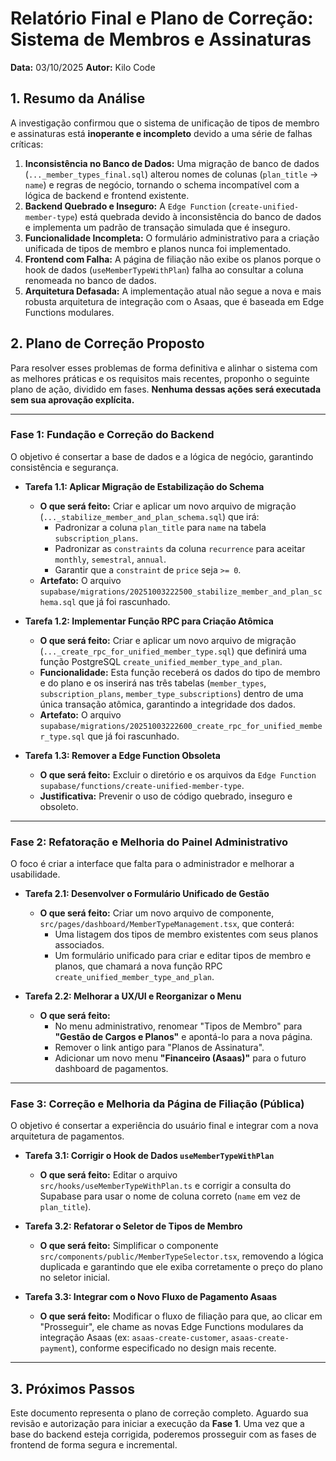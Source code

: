 # Relatório Final e Plano de Correção: Sistema de Membros e Assinaturas

**Data:** 03/10/2025
**Autor:** Kilo Code

## 1. Resumo da Análise

A investigação confirmou que o sistema de unificação de tipos de membro e assinaturas está **inoperante e incompleto** devido a uma série de falhas críticas:

1.  **Inconsistência no Banco de Dados:** Uma migração de banco de dados (`..._member_types_final.sql`) alterou nomes de colunas (`plan_title` -> `name`) e regras de negócio, tornando o schema incompatível com a lógica de backend e frontend existente.
2.  **Backend Quebrado e Inseguro:** A `Edge Function` (`create-unified-member-type`) está quebrada devido à inconsistência do banco de dados e implementa um padrão de transação simulada que é inseguro.
3.  **Funcionalidade Incompleta:** O formulário administrativo para a criação unificada de tipos de membro e planos nunca foi implementado.
4.  **Frontend com Falha:** A página de filiação não exibe os planos porque o hook de dados (`useMemberTypeWithPlan`) falha ao consultar a coluna renomeada no banco de dados.
5.  **Arquitetura Defasada:** A implementação atual não segue a nova e mais robusta arquitetura de integração com o Asaas, que é baseada em Edge Functions modulares.

## 2. Plano de Correção Proposto

Para resolver esses problemas de forma definitiva e alinhar o sistema com as melhores práticas e os requisitos mais recentes, proponho o seguinte plano de ação, dividido em fases. **Nenhuma dessas ações será executada sem sua aprovação explícita.**

---

### **Fase 1: Fundação e Correção do Backend**

O objetivo é consertar a base de dados e a lógica de negócio, garantindo consistência e segurança.

*   **Tarefa 1.1: Aplicar Migração de Estabilização do Schema**
    *   **O que será feito:** Criar e aplicar um novo arquivo de migração (`..._stabilize_member_and_plan_schema.sql`) que irá:
        *   Padronizar a coluna `plan_title` para `name` na tabela `subscription_plans`.
        *   Padronizar as `constraints` da coluna `recurrence` para aceitar `monthly`, `semestral`, `annual`.
        *   Garantir que a `constraint` de `price` seja `>= 0`.
    *   **Artefato:** O arquivo `supabase/migrations/20251003222500_stabilize_member_and_plan_schema.sql` que já foi rascunhado.

*   **Tarefa 1.2: Implementar Função RPC para Criação Atômica**
    *   **O que será feito:** Criar e aplicar um novo arquivo de migração (`..._create_rpc_for_unified_member_type.sql`) que definirá uma função PostgreSQL `create_unified_member_type_and_plan`.
    *   **Funcionalidade:** Esta função receberá os dados do tipo de membro e do plano e os inserirá nas três tabelas (`member_types`, `subscription_plans`, `member_type_subscriptions`) dentro de uma única transação atômica, garantindo a integridade dos dados.
    *   **Artefato:** O arquivo `supabase/migrations/20251003222600_create_rpc_for_unified_member_type.sql` que já foi rascunhado.

*   **Tarefa 1.3: Remover a Edge Function Obsoleta**
    *   **O que será feito:** Excluir o diretório e os arquivos da `Edge Function` `supabase/functions/create-unified-member-type`.
    *   **Justificativa:** Prevenir o uso de código quebrado, inseguro e obsoleto.

---

### **Fase 2: Refatoração e Melhoria do Painel Administrativo**

O foco é criar a interface que falta para o administrador e melhorar a usabilidade.

*   **Tarefa 2.1: Desenvolver o Formulário Unificado de Gestão**
    *   **O que será feito:** Criar um novo arquivo de componente, `src/pages/dashboard/MemberTypeManagement.tsx`, que conterá:
        *   Uma listagem dos tipos de membro existentes com seus planos associados.
        *   Um formulário unificado para criar e editar tipos de membro e planos, que chamará a nova função RPC `create_unified_member_type_and_plan`.

*   **Tarefa 2.2: Melhorar a UX/UI e Reorganizar o Menu**
    *   **O que será feito:**
        *   No menu administrativo, renomear "Tipos de Membro" para **"Gestão de Cargos e Planos"** e apontá-lo para a nova página.
        *   Remover o link antigo para "Planos de Assinatura".
        *   Adicionar um novo menu **"Financeiro (Asaas)"** para o futuro dashboard de pagamentos.

---

### **Fase 3: Correção e Melhoria da Página de Filiação (Pública)**

O objetivo é consertar a experiência do usuário final e integrar com a nova arquitetura de pagamentos.

*   **Tarefa 3.1: Corrigir o Hook de Dados `useMemberTypeWithPlan`**
    *   **O que será feito:** Editar o arquivo `src/hooks/useMemberTypeWithPlan.ts` e corrigir a consulta do Supabase para usar o nome de coluna correto (`name` em vez de `plan_title`).

*   **Tarefa 3.2: Refatorar o Seletor de Tipos de Membro**
    *   **O que será feito:** Simplificar o componente `src/components/public/MemberTypeSelector.tsx`, removendo a lógica duplicada e garantindo que ele exiba corretamente o preço do plano no seletor inicial.

*   **Tarefa 3.3: Integrar com o Novo Fluxo de Pagamento Asaas**
    *   **O que será feito:** Modificar o fluxo de filiação para que, ao clicar em "Prosseguir", ele chame as novas Edge Functions modulares da integração Asaas (ex: `asaas-create-customer`, `asaas-create-payment`), conforme especificado no design mais recente.

---

## 3. Próximos Passos

Este documento representa o plano de correção completo. Aguardo sua revisão e autorização para iniciar a execução da **Fase 1**. Uma vez que a base do backend esteja corrigida, poderemos prosseguir com as fases de frontend de forma segura e incremental.